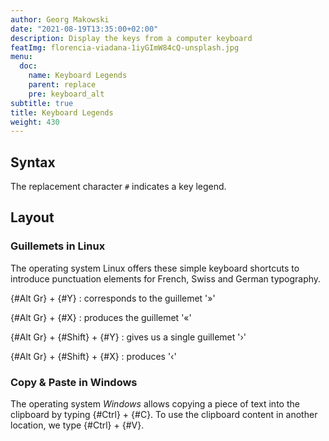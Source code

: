 ```yaml
---
author: Georg Makowski
date: "2021-08-19T13:35:00+02:00"
description: Display the keys from a computer keyboard
featImg: florencia-viadana-1iyGImW84cQ-unsplash.jpg
menu:
  doc:
    name: Keyboard Legends
    parent: replace
    pre: keyboard_alt
subtitle: true
title: Keyboard Legends
weight: 430
---
```


## Syntax

The replacement character `#` indicates a key legend.

## Layout

### Guillemets in Linux

The operating system Linux offers these simple keyboard shortcuts to introduce punctuation elements for French, Swiss and German typography.

{#Alt Gr} + {#Y}
: corresponds to the guillemet '»'

{#Alt Gr} + {#X}
: produces the guillemet '«'

{#Alt Gr} + {#Shift} + {#Y}
: gives us a single guillemet '›'

{#Alt Gr} + {#Shift} + {#X}
: produces '‹'

### Copy & Paste in Windows

The operating system _Windows_ allows copying a piece of text into the clipboard by typing {#Ctrl} + {#C}. To use the clipboard content in another location, we type {#Ctrl} + {#V}.
